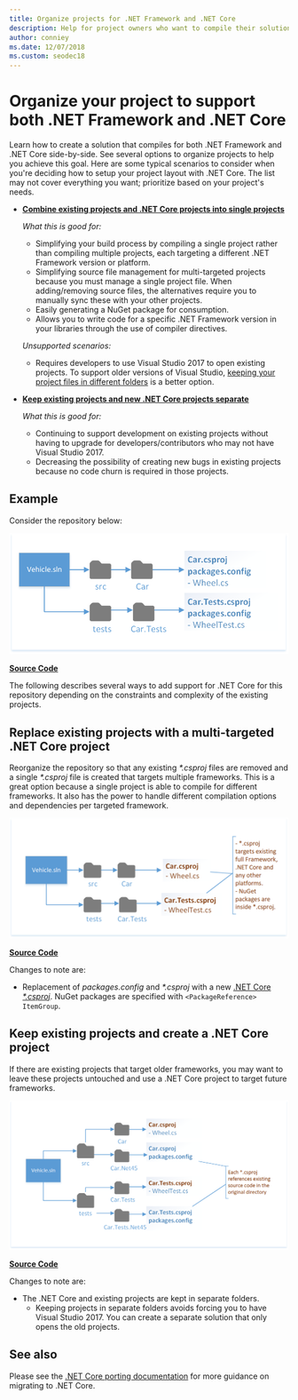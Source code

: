 ```yaml
---
title: Organize projects for .NET Framework and .NET Core
description: Help for project owners who want to compile their solution against .NET Framework and .NET Core side-by-side.
author: conniey
ms.date: 12/07/2018
ms.custom: seodec18
---
```

# Organize your project to support both .NET Framework and .NET Core

Learn how to create a solution that compiles for both .NET Framework and .NET Core side-by-side. See several options to organize projects to help you achieve this goal. Here are some typical scenarios to consider when you're deciding how to setup your project layout with .NET Core. The list may not cover everything you want; prioritize based on your project's needs.

* [**Combine existing projects and .NET Core projects into single projects**](#replace-existing-projects-with-a-multi-targeted-net-core-project)

  *What this is good for:*
  * Simplifying your build process by compiling a single project rather than compiling multiple projects, each targeting a different .NET Framework version or platform.
  * Simplifying source file management for multi-targeted projects because you must manage a single project file. When adding/removing source files, the alternatives require you to manually sync these with your other projects.
  * Easily generating a NuGet package for consumption.
  * Allows you to write code for a specific .NET Framework version in your libraries through the use of compiler directives.

  *Unsupported scenarios:*
  * Requires developers to use Visual Studio 2017 to open existing projects. To support older versions of Visual Studio, [keeping your project files in different folders](#support-vs) is a better option.

* <a name="support-vs"></a>[**Keep existing projects and new .NET Core projects separate**](#keep-existing-projects-and-create-a-net-core-project)

  *What this is good for:*
  * Continuing to support development on existing projects without having to upgrade for developers/contributors who may not have Visual Studio 2017.
  * Decreasing the possibility of creating new bugs in existing projects because no code churn is required in those projects.

## Example

Consider the repository below:

![Existing project](./media/project-structure/existing-project-structure.png)

[**Source Code**](https://github.com/dotnet/samples/tree/master/framework/libraries/migrate-library/)

The following describes several ways to add support for .NET Core for this repository depending on the constraints and complexity of the existing projects.

## Replace existing projects with a multi-targeted .NET Core project

Reorganize the repository so that any existing *\*.csproj* files are removed and a single *\*.csproj* file is created that targets multiple frameworks. This is a great option because a single project is able to compile for different frameworks. It also has the power to handle different compilation options and dependencies per targeted framework.

![Create an csproj that targets multiple frameworks](./media/project-structure/multi-targeted-project.png)

[**Source Code**](https://github.com/dotnet/samples/tree/master/framework/libraries/migrate-library-csproj/)

Changes to note are:

* Replacement of *packages.config* and *\*.csproj* with a new [.NET Core *\*.csproj*](https://github.com/dotnet/samples/tree/master/framework/libraries/migrate-library-csproj/src/Car/Car.csproj). NuGet packages are specified with `<PackageReference> ItemGroup`.

## Keep existing projects and create a .NET Core project

If there are existing projects that target older frameworks, you may want to leave these projects untouched and use a .NET Core project to target future frameworks.

![.NET Core project with existing project in different folder](./media/project-structure/separate-projects-same-source.png)

[**Source Code**](https://github.com/dotnet/samples/tree/master/framework/libraries/migrate-library-csproj-keep-existing/)

Changes to note are:

* The .NET Core and existing projects are kept in separate folders.
  * Keeping projects in separate folders avoids forcing you to have Visual Studio 2017. You can create a separate solution that only opens the old projects.

## See also

Please see the [.NET Core porting documentation](index.md) for more guidance on migrating to .NET Core.
